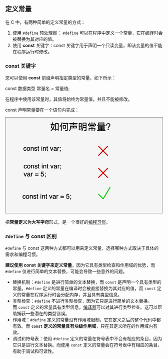## 定义常量

在 C 中，有两种简单的定义常量的方式：

1. 使用 `#define` [预处理器](../预处理器.md)： `#define` 可以在程序中定义一个常量，它在编译时会被替换为其对应的值。
2. 使用 **const** 关键字：const 关键字用于声明一个只读变量，即该变量的值不能在程序运行时修改。

### const 关键字

您可以使用 **const** 前缀声明指定类型的常量，如下所示：

const 数据类型 常量名 = 常量值;

在程序中使用该常量时，其值将始终为常量值，并且不能被修改。

const 声明常量要在一个语句内完成：

![](Zassets/C常量.png)

把**常量定义为大写字母**形式，是一个很好的[编程习惯](../其他/编程习惯.md)。

### `#define` 与 const 区别

`#define` 与 const 这两种方式都可以用来定义常量，选择哪种方式取决于具体的需求和编程习惯。

**建议使用 const 关键字来定义常量**，因为它具有类型检查和作用域的优势，而 `#define` 仅进行简单的文本替换，可能会导致一些意外的问题。

- 替换机制：`#define` 是进行简单的文本替换，而 `const` 是声明一个具有类型的常量。`#define` 定义的常量在编译时会被直接替换为其对应的值，而 `const` 定义的常量在程序运行时会分配内存，并且具有类型信息。
- 类型检查：`#define` 不进行类型检查，因为它只是进行简单的文本替换。而 `const` 定义的常量具有类型信息，[编译器](../../../01工具使用/编译原理/编译器.md)可以对其进行类型检查。这可以帮助捕获一些潜在的类型错误。
- 作用域：`#define` 定义的常量没有作用域限制，它在定义之后的整个代码中都有效。而 **`const` 定义的常量具有块级作用域**，只在其定义所在的作用域内有效。
- 调试和符号表：使用 `#define` 定义的常量在符号表中不会有相应的条目，因为它只是进行文本替换。而使用 `const` 定义的常量会在符号表中有相应的条目，有助于调试和可读性。
